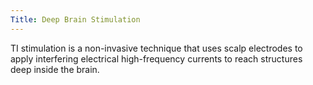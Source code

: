 ```yaml
---
Title: Deep Brain Stimulation
---
```

TI stimulation is a non-invasive technique that uses scalp electrodes to apply interfering electrical high-frequency currents to reach structures deep inside the brain.
